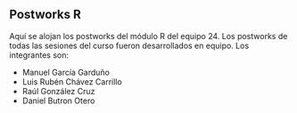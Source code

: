 ## Postworks R

Aquí se alojan los postworks del módulo R del equipo 24.
Los postworks de todas las sesiones del curso fueron desarrollados en equipo. Los integrantes son:

  - Manuel García Garduño
  - Luis Rubén Chávez Carrillo
  - Raúl González Cruz
  - Daniel Butron Otero
